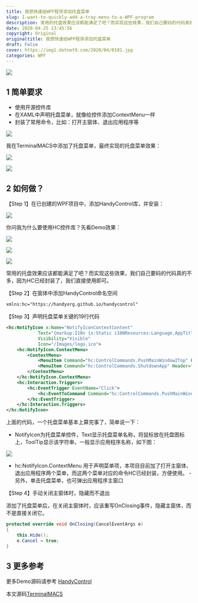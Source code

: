```yaml
---
title: 我想快速给WPF程序添加托盘菜单
slug: I-want-to-quickly-add-a-tray-menu-to-a-WPF-program
description: 常用的托盘效果应该都能满足了吧？而实现这些效果，我们自己要码的代码真的不多
date: 2020-04-25 13:45:56
copyright: Original
originaltitle: 我想快速给WPF程序添加托盘菜单
draft: False
cover: https://img1.dotnet9.com/2020/04/0101.jpg
categories: WPF
---
```


![](https://img1.dotnet9.com/2020/04/0101.jpg)

## 1 简单要求

- 使用开源控件库
- 在XAML中声明托盘菜单，就像给控件添加ContextMenu一样
- 封装了常用命令，比如：打开主窗体、退出应用程序等

![](https://img1.dotnet9.com/2020/04/0102.jpg)

我在TerminalMACS中添加了托盘菜单，最终实现的托盘菜单效果：

![](https://img1.dotnet9.com/2020/04/0103.jpg)

![](https://img1.dotnet9.com/2020/04/0104.gif)

## 2 如何做？

【Step 1】在已创建的WPF项目中，添加HandyControl库，并安装：

![](https://img1.dotnet9.com/2020/04/0105.jpg)

你问我为什么要使用HC控件库？先看Demo效果：

![](https://img1.dotnet9.com/2020/04/0106.jpg)

![](https://img1.dotnet9.com/2020/04/0107.jpg)

![](https://img1.dotnet9.com/2020/04/0108.gif)

常用的托盘效果应该都能满足了吧？而实现这些效果，我们自己要码的代码真的不多，因为HC已经封装了，我们直接使用即可。

【Step 2】在窗体中添加HandyControl命名空间

```xml
xmlns:hc="https://handyorg.github.io/handycontrol"
```

【Step 3】声明托盘菜单关键的19行代码

```xml
<hc:NotifyIcon x:Name="NotifyIconContextContent" 
            Text="{markup:I18n {x:Static i18NResources:Language.AppTitle}}"
            Visibility="Visible"
            Icon="/Images/logo.ico">
    <hc:NotifyIcon.ContextMenu>
        <ContextMenu>
            <MenuItem Command="hc:ControlCommands.PushMainWindow2Top" Header="{markup:I18n {x:Static i18NResources:Language.PushMainWindow2Top}}"/>
            <MenuItem Command="hc:ControlCommands.ShutdownApp" Header="{markup:I18n {x:Static i18NResources:Language.Exit}}"/>
        </ContextMenu>
    </hc:NotifyIcon.ContextMenu>
    <hc:Interaction.Triggers>
        <hc:EventTrigger EventName="Click">
            <hc:EventToCommand Command="hc:ControlCommands.PushMainWindow2Top"/>
        </hc:EventTrigger>
    </hc:Interaction.Triggers>
</hc:NotifyIcon>
```

上面的代码，一个托盘菜单基本上算完事了，简单说一下：

- NotifyIcon为托盘菜单控件，Text显示托盘菜单名称，将鼠标放在托盘图标上，ToolTip显示该字符串，一般显示应用程序名称，如下图：

![](https://img1.dotnet9.com/2020/04/0109.gif)

- hc:NotifyIcon.ContextMenu 用于声明菜单项，本项目目前加了打开主窗体、退出应用程序两个菜单，而这两个菜单对应的命令HC已经封装，方便使用。 - 另外，单击托盘菜单，也可弹出应用程序主窗口

【Step 4】手动关闭主窗体时，隐藏而不退出

添加了托盘菜单后，在关闭主窗体时，应该重写OnClosing事件，隐藏主窗体，而不是直接关闭它。

```C#
protected override void OnClosing(CancelEventArgs e)
{
    this.Hide();
    e.Cancel = true;
}
```
## 3 更多参考

更多Demo源码请参考 [HandyControl](https://github.com/HandyOrg/HandyControl/blob/master/src/Shared/HandyControlDemo_Shared/UserControl/Controls/NotifyIconDemoCtl.xaml)

本文源码[TerminalMACS](https://github.com/dotnet9/TerminalMACS/blob/master/src/TerminalMACS.Manager/TerminalMACS.ManagerForWPF/TerminalMACS/Views/MainWindow.xaml)